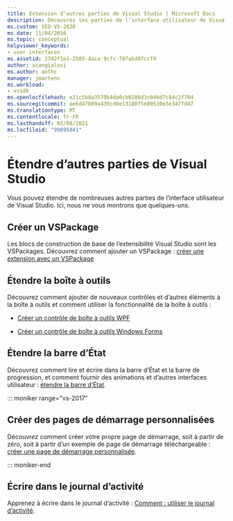 ```yaml
---
title: Extension d’autres parties de Visual Studio | Microsoft Docs
description: Découvrez les parties de l’interface utilisateur de Visual Studio que vous pouvez étendre. Vous pouvez créer un VSPackage, écrire dans le journal d’activité et étendre la boîte à outils et la barre d’État.
ms.custom: SEO-VS-2020
ms.date: 11/04/2016
ms.topic: conceptual
helpviewer_keywords:
- user interfaces
ms.assetid: 27d2f1e1-2503-4aca-9cfc-707abd07ccf0
author: acangialosi
ms.author: anthc
manager: jmartens
ms.workload:
- vssdk
ms.openlocfilehash: e21c5b8a3570b4da0cb0286d3c0d6d7c84c2f704
ms.sourcegitcommit: ae6d47b09a439cd0e13180f5e89510e3e347fd47
ms.translationtype: MT
ms.contentlocale: fr-FR
ms.lasthandoff: 02/08/2021
ms.locfileid: "99895841"
---
```

# <a name="extend-other-parts-of-visual-studio"></a>Étendre d’autres parties de Visual Studio

Vous pouvez étendre de nombreuses autres parties de l’interface utilisateur de Visual Studio. Ici, nous ne vous montrons que quelques-uns.

## <a name="create-a-vspackage"></a>Créer un VSPackage

Les blocs de construction de base de l’extensibilité Visual Studio sont les VSPackages.  Découvrez comment ajouter un VSPackage : [créer une extension avec un VSPackage](../extensibility/creating-an-extension-with-a-vspackage.md)

## <a name="extend-the-toolbox"></a>Étendre la boîte à outils

Découvrez comment ajouter de nouveaux contrôles et d’autres éléments à la boîte à outils et comment utiliser la fonctionnalité de la boîte à outils :

- [Créer un contrôle de boîte à outils WPF](../extensibility/creating-a-wpf-toolbox-control.md)

- [Créer un contrôle de boîte à outils Windows Forms](../extensibility/creating-a-windows-forms-toolbox-control.md)

## <a name="extend-the-status-bar"></a>Étendre la barre d’État

Découvrez comment lire et écrire dans la barre d’État et la barre de progression, et comment fournir des animations et d’autres interfaces utilisateur : [étendre la barre d’État](../extensibility/extending-the-status-bar.md).

::: moniker range="vs-2017"

## <a name="create-custom-start-pages"></a>Créer des pages de démarrage personnalisées

Découvrez comment créer votre propre page de démarrage, soit à partir de zéro, soit à partir d’un exemple de page de démarrage téléchargeable : [créer une page de démarrage personnalisée](../extensibility/creating-a-custom-start-page.md).

::: moniker-end

## <a name="write-to-the-activity-log"></a>Écrire dans le journal d’activité

Apprenez à écrire dans le journal d’activité : [Comment : utiliser le journal d’activité](../extensibility/how-to-use-the-activity-log.md).
